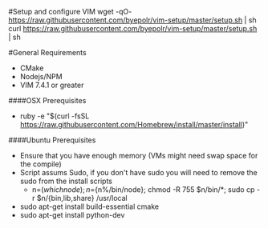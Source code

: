#Setup and configure VIM
    wget -qO- https://raw.githubusercontent.com/byepolr/vim-setup/master/setup.sh | sh
    curl https://raw.githubusercontent.com/byepolr/vim-setup/master/setup.sh | sh

#General Requirements
- CMake
- Nodejs/NPM
- VIM 7.4.1 or greater

####OSX Prerequisites
- ruby -e "$(curl -fsSL https://raw.githubusercontent.com/Homebrew/install/master/install)"

####Ubuntu Prerequisites
- Ensure that you have enough memory (VMs might need swap space for the compile)
- Script assums Sudo, if you don't have sudo you will need to remove the sudo from the install scripts
    - n=$(which node);n=${n%/bin/node}; chmod -R 755 $n/bin/*; sudo cp -r $n/{bin,lib,share} /usr/local
- sudo apt-get install build-essential cmake
- sudo apt-get install python-dev
